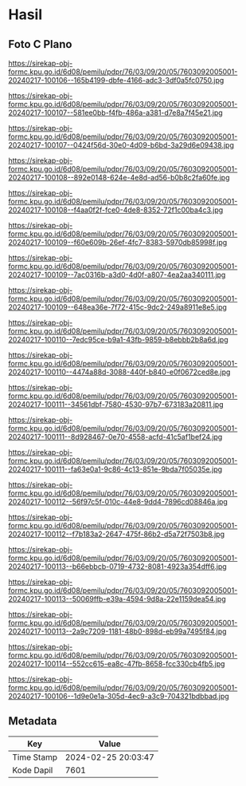 # Hasil

## Foto C Plano

https://sirekap-obj-formc.kpu.go.id/6d08/pemilu/pdpr/76/03/09/20/05/7603092005001-20240217-100106--165b4199-dbfe-4166-adc3-3df0a5fc0750.jpg

https://sirekap-obj-formc.kpu.go.id/6d08/pemilu/pdpr/76/03/09/20/05/7603092005001-20240217-100107--581ee0bb-f4fb-486a-a381-d7e8a7f45e21.jpg

https://sirekap-obj-formc.kpu.go.id/6d08/pemilu/pdpr/76/03/09/20/05/7603092005001-20240217-100107--0424f56d-30e0-4d09-b6bd-3a29d6e09438.jpg

https://sirekap-obj-formc.kpu.go.id/6d08/pemilu/pdpr/76/03/09/20/05/7603092005001-20240217-100108--892e0148-624e-4e8d-ad56-b0b8c2fa60fe.jpg

https://sirekap-obj-formc.kpu.go.id/6d08/pemilu/pdpr/76/03/09/20/05/7603092005001-20240217-100108--f4aa0f2f-fce0-4de8-8352-72f1c00ba4c3.jpg

https://sirekap-obj-formc.kpu.go.id/6d08/pemilu/pdpr/76/03/09/20/05/7603092005001-20240217-100109--f60e609b-26ef-4fc7-8383-5970db85998f.jpg

https://sirekap-obj-formc.kpu.go.id/6d08/pemilu/pdpr/76/03/09/20/05/7603092005001-20240217-100109--7ac0316b-a3d0-4d0f-a807-4ea2aa340111.jpg

https://sirekap-obj-formc.kpu.go.id/6d08/pemilu/pdpr/76/03/09/20/05/7603092005001-20240217-100109--648ea36e-7f72-415c-9dc2-249a8911e8e5.jpg

https://sirekap-obj-formc.kpu.go.id/6d08/pemilu/pdpr/76/03/09/20/05/7603092005001-20240217-100110--7edc95ce-b9a1-43fb-9859-b8ebbb2b8a6d.jpg

https://sirekap-obj-formc.kpu.go.id/6d08/pemilu/pdpr/76/03/09/20/05/7603092005001-20240217-100110--4474a88d-3088-440f-b840-e0f0672ced8e.jpg

https://sirekap-obj-formc.kpu.go.id/6d08/pemilu/pdpr/76/03/09/20/05/7603092005001-20240217-100111--34561dbf-7580-4530-97b7-673183a20811.jpg

https://sirekap-obj-formc.kpu.go.id/6d08/pemilu/pdpr/76/03/09/20/05/7603092005001-20240217-100111--8d928467-0e70-4558-acfd-41c5af1bef24.jpg

https://sirekap-obj-formc.kpu.go.id/6d08/pemilu/pdpr/76/03/09/20/05/7603092005001-20240217-100111--fa63e0a1-9c86-4c13-851e-9bda7f05035e.jpg

https://sirekap-obj-formc.kpu.go.id/6d08/pemilu/pdpr/76/03/09/20/05/7603092005001-20240217-100112--56f97c5f-010c-44e8-9dd4-7896cd08846a.jpg

https://sirekap-obj-formc.kpu.go.id/6d08/pemilu/pdpr/76/03/09/20/05/7603092005001-20240217-100112--f7b183a2-2647-475f-86b2-d5a72f7503b8.jpg

https://sirekap-obj-formc.kpu.go.id/6d08/pemilu/pdpr/76/03/09/20/05/7603092005001-20240217-100113--b66ebbcb-0719-4732-8081-4923a354dff6.jpg

https://sirekap-obj-formc.kpu.go.id/6d08/pemilu/pdpr/76/03/09/20/05/7603092005001-20240217-100113--50069ffb-e39a-4594-9d8a-22e1159dea54.jpg

https://sirekap-obj-formc.kpu.go.id/6d08/pemilu/pdpr/76/03/09/20/05/7603092005001-20240217-100113--2a9c7209-1181-48b0-898d-eb99a7495f84.jpg

https://sirekap-obj-formc.kpu.go.id/6d08/pemilu/pdpr/76/03/09/20/05/7603092005001-20240217-100114--552cc615-ea8c-47fb-8658-fcc330cb4fb5.jpg

https://sirekap-obj-formc.kpu.go.id/6d08/pemilu/pdpr/76/03/09/20/05/7603092005001-20240217-100106--1d9e0e1a-305d-4ec9-a3c9-704321bdbbad.jpg


## Metadata

| Key        | Value               |
| ---------- | ------------------- |
| Time Stamp | 2024-02-25 20:03:47 |
| Kode Dapil | 7601                |



